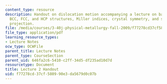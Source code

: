 ```yaml
---
content_type: resource
description: Handout on dislocation motion accompanying a lecture on basic crystallography,
  BCC, FCC, and HCP structures, Miller indices, crystal symmetry, and stereographic
  projection.
file: /media/courses/3-40j-physical-metallurgy-fall-2009/f77278cd37cf580990e3da5679d0c07b_MIT3_40JF09_fig02.pdf
file_type: application/pdf
learning_resource_types:
- Lecture Notes
ocw_type: OCWFile
parent_title: Lecture Notes
parent_type: CourseSection
parent_uid: 646fa2c6-5410-c2ff-34d5-df235ad10d7d
resourcetype: Document
title: Lecture 2 Handout
uid: f77278cd-37cf-5809-90e3-da5679d0c07b
---
```

